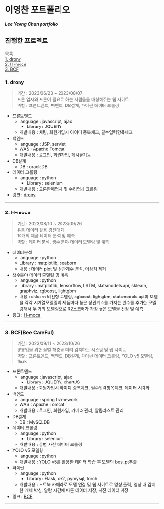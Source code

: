 # 이영찬 포트폴리오
##### Lee Yeong Chan portfolio

## 진행한 프로젝트
목록<br>
[1. drony](#1-drony)<br>
[2. H-moca](#2-h-moca)<br>
[3. BCF](#3-bcfbee-careful)

### 1. drony
> 기간 : 2023/06/23 ~ 2023/08/07<br>
> 드론 업자와 드론이 필요로 하는 사람들을 매칭해주는 웹 사이트<br>
> 역할 : 프론트엔드, 백엔드, DB설계, 파이썬 데이터 크롤링<br>

- 프론트엔드
  - language : javascript, ajax
    - Library : JQUERY
  - 개발내용 : 채팅, 회원가입시 아이디 중복체크, 필수입력항목체크
- 백엔드
  - language : JSP, servlet
  - WAS : Apache Tomcat
  - 개발내용 : 로그인, 회원가입, 게시글기능
- DB설계
  - DB : oracleDB
- 데이터 크롤링
  - language : python
    - Library : selenium
  - 개발내용 : 드론판매업체 및 수리업체 크롤링
- 링크 : [drony](https://github.com/Lee-Yeong-Chan/drony)
<hr/>

### 2. H-moca
> 기간 : 2023/08/10 ~ 2023/09/26<br>
> 유통 데이터 활용 경진대회<br>
> 10개의 제품 데이터 분석 및 예측<br>
> 역할 : 데이터 분석, 생수 분야 데이터 모델링 및 예측<br>

- 데이터분석
  - language : python
  - Library : matplotlib, seaborn
  - 내용 : 데이터 plot 및 상관계수 분석, 이상치 제거
- 생수분야 데이터 모델링 및 예측
  - language : python
  - Library : matplotlib, tensorflow, LSTM, statsmodels.api, sklearn, graphviz, xgboost, lightgbm
  - 내용 : sklearn 비선형 모델링, xgboost, lightgbm, statsmodels.api의 모델을 각각 시계열모델링과 제품마다 높은 상관계수를 가지는 변수를 추가한 모델링해서 두 개의 모델링으로 R2스코어가 가장 높은 모델을 선정 및 예측
- 링크 : [H-moca](https://github.com/Lee-Yeong-Chan/H-moca)
<hr/>

### 3. BCF(Bee CareFul)
> 기간 : 2023/09/11 ~ 2023/10/26<br>
> 양봉업을 위한 꿀벌 해충을 미리 감지하는 시스템 및 웹 사이트<br>
> 역할 : 프론트엔드, 백엔드, DB설계, 파이썬 데이터 크롤링, YOLO v5 모델링, flask<br>

- 프론트엔드
  - language : javascript, ajax
    - Library : JQUERY, chartJS
  - 개발내용 : 회원가입시 아이디 중복체크, 필수입력항목체크, 데이터 시각화
- 백엔드
  - language : spring framework
  - WAS : Apache Tomcat
  - 개발내용 : 로그인, 회원가입, 카메라 관리, 알람리스트 관리
- DB설계
  - DB : MySQLDB
- 데이터 크롤링
  - language : python
    - Library : selenium
  - 개발내용 : 꿀벌 사진 데이터 크롤링
- YOLO v5 모델링
  - language : python
  - 개발내용 : YOLO v5를 활용한 데이터 학습 후 모델의 best.pt추출
- 파이썬
  - language : python
    - Library : Flask, cv2, pymysql, torch
  - 개발내용 : 노트북 카메라로 모델 연결 및 웹 사이트로 영상 출력, 영상 내 감지한 개체 박싱, 알람 시간에 따른 데이터 저장, 사진 데이터 저장
- 링크 : [BCF](https://github.com/Lee-Yeong-Chan/BCF)
<hr/>
